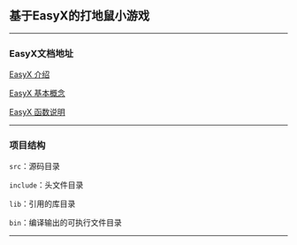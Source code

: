 ## 基于EasyX的打地鼠小游戏

---

### EasyX文档地址

[EasyX 介绍](https://docs.easyx.cn/zh-cn/intro)

[EasyX 基本概念](https://docs.easyx.cn/zh-cn/concepts)

[EasyX 函数说明](https://docs.easyx.cn/zh-cn/reference)

---

### 项目结构

`src`：源码目录

`include`：头文件目录

`lib`：引用的库目录

`bin`：编译输出的可执行文件目录

---
